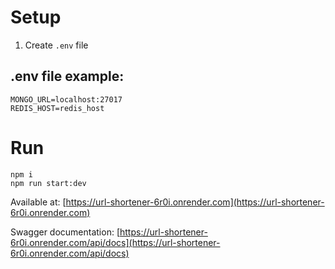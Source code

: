 # Setup
1. Create ```.env``` file
## .env file example:
```
MONGO_URL=localhost:27017
REDIS_HOST=redis_host
```
# Run
```
npm i
npm run start:dev
```

Available at:
[https://url-shortener-6r0i.onrender.com](https://url-shortener-6r0i.onrender.com)

Swagger documentation:
[https://url-shortener-6r0i.onrender.com/api/docs](https://url-shortener-6r0i.onrender.com/api/docs)
